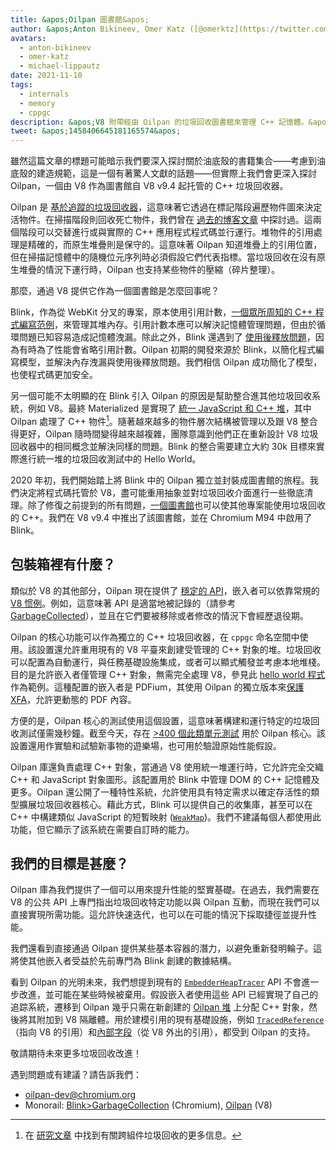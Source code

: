 ```yaml
---
title: &apos;Oilpan 圖書館&apos;
author: &apos;Anton Bikineev, Omer Katz ([@omerktz](https://twitter.com/omerktz)), 和 Michael Lippautz ([@mlippautz](https://twitter.com/mlippautz)), 高效能與有效的檔案搬運者&apos;
avatars:
  - anton-bikineev
  - omer-katz
  - michael-lippautz
date: 2021-11-10
tags:
  - internals
  - memory
  - cppgc
description: &apos;V8 附帶經由 Oilpan 的垃圾回收圖書館來管理 C++ 記憶體。&apos;
tweet: &apos;1458406645181165574&apos;
---
```


雖然這篇文章的標題可能暗示我們要深入探討關於油底殼的書籍集合——考慮到油底殼的建造規範，這是一個有著驚人文獻的話題——但實際上我們會更深入探討 Oilpan，一個由 V8 作為圖書館自 V8 v9.4 起托管的 C++ 垃圾回收器。

<!--truncate-->
Oilpan 是 [基於追蹤的垃圾回收器](https://en.wikipedia.org/wiki/Tracing_garbage_collection)，這意味著它透過在標記階段遍歷物件圖來決定活物件。在掃描階段則回收死亡物件，我們曾在 [過去的博客文章](https://v8.dev/blog/high-performance-cpp-gc) 中探討過。這兩個階段可以交替進行或與實際的 C++ 應用程式程式碼並行運行。堆物件的引用處理是精確的，而原生堆疊則是保守的。這意味著 Oilpan 知道堆疊上的引用位置，但在掃描記憶體中的隨機位元序列時必須假設它們代表指標。當垃圾回收在沒有原生堆疊的情況下運行時，Oilpan 也支持某些物件的壓縮（碎片整理）。

那麼，通過 V8 提供它作為一個圖書館是怎麼回事呢？

Blink，作為從 WebKit 分叉的專案，原本使用引用計數，[一個眾所周知的 C++ 程式編寫范例](https://en.cppreference.com/w/cpp/memory/shared_ptr)，來管理其堆內存。引用計數本應可以解決記憶體管理問題，但由於循環問題已知容易造成記憶體洩漏。除此之外，Blink 還遇到了 [使用後釋放問題](https://en.wikipedia.org/wiki/Dangling_pointer)，因為有時為了性能會省略引用計數。Oilpan 初期的開發來源於 Blink，以簡化程式編寫模型，並解決內存洩漏與使用後釋放問題。我們相信 Oilpan 成功簡化了模型，也使程式碼更加安全。

另一個可能不太明顯的在 Blink 引入 Oilpan 的原因是幫助整合進其他垃圾回收系統，例如 V8。最終 Materialized 是實現了 [統一 JavaScript 和 C++ 堆](https://v8.dev/blog/tracing-js-dom)，其中 Oilpan 處理了 C++ 物件[^1]。隨著越來越多的物件層次結構被管理以及跟 V8 整合得更好，Oilpan 隨時間變得越來越複雜，團隊意識到他們正在重新設計 V8 垃圾回收器中的相同概念並解決同樣的問題。Blink 的整合需要建立大約 30k 目標來實際進行統一堆的垃圾回收測試中的 Hello World。

2020 年初，我們開始踏上將 Blink 中的 Oilpan 獨立並封裝成圖書館的旅程。我們決定將程式碼托管於 V8，盡可能重用抽象並對垃圾回收介面進行一些徹底清理。除了修復之前提到的所有問題，[一個圖書館](https://docs.google.com/document/d/1ylZ25WF82emOwmi_Pg-uU6BI1A-mIbX_MG9V87OFRD8/)也可以使其他專案能使用垃圾回收的 C++。我們在 V8 v9.4 中推出了該圖書館，並在 Chromium M94 中啟用了 Blink。

## 包裝箱裡有什麼？

類似於 V8 的其他部分，Oilpan 現在提供了 [穩定的 API](https://chromium.googlesource.com/v8/v8.git/+/HEAD/include/cppgc/)，嵌入者可以依靠常規的 [V8 惯例](https://v8.dev/docs/api)。例如，這意味著 API 是適當地被記錄的（請參考 [GarbageCollected](https://chromium.googlesource.com/v8/v8.git/+/main/include/cppgc/garbage-collected.h#17)），並且在它們要被移除或者修改的情況下會經歷退役期。

Oilpan 的核心功能可以作為獨立的 C++ 垃圾回收器，在 `cppgc` 命名空間中使用。該設置還允許重用現有的 V8 平臺來創建受管理的 C++ 對象的堆。垃圾回收可以配置為自動運行，與任務基礎設施集成，或者可以顯式觸發並考慮本地堆棧。目的是允許嵌入者僅管理 C++ 對象，無需完全處理 V8，參見此 [hello world 程式](https://chromium.googlesource.com/v8/v8.git/+/main/samples/cppgc/hello-world.cc) 作為範例。這種配置的嵌入者是 PDFium，其使用 Oilpan 的獨立版本來[保護 XFA](https://groups.google.com/a/chromium.org/g/chromium-dev/c/RAqBXZWsADo/m/9NH0uGqCAAAJ?utm_medium=email&utm_source=footer)，允許更動態的 PDF 內容。

方便的是，Oilpan 核心的測試使用這個設置，這意味著構建和運行特定的垃圾回收測試僅需幾秒鐘。截至今天，存在 [>400 個此類單元測試](https://source.chromium.org/chromium/chromium/src/+/main:v8/test/unittests/heap/cppgc/) 用於 Oilpan 核心。該設置還用作實驗和試驗新事物的遊樂場，也可用於驗證原始性能假設。

Oilpan 庫還負責處理 C++ 對象，當通過 V8 使用統一堆運行時，它允許完全交織 C++ 和 JavaScript 對象圖形。該配置用於 Blink 中管理 DOM 的 C++ 記憶體及更多。Oilpan 還公開了一種特性系統，允許使用具有特定需求以確定存活性的類型擴展垃圾回收器核心。藉此方式，Blink 可以提供自己的收集庫，甚至可以在 C++ 中構建類似 JavaScript 的短暫映射 ([`WeakMap`](https://developer.mozilla.org/en-US/docs/Web/JavaScript/Reference/Global_Objects/WeakMap))。我們不建議每個人都使用此功能，但它顯示了該系統在需要自訂時的能力。

## 我們的目標是甚麼？

Oilpan 庫為我們提供了一個可以用來提升性能的堅實基礎。在過去，我們需要在 V8 的公共 API 上專門指出垃圾回收特定功能以與 Oilpan 互動，而現在我們可以直接實現所需功能。這允許快速迭代，也可以在可能的情況下採取捷徑並提升性能。

我們還看到直接通過 Oilpan 提供某些基本容器的潛力，以避免重新發明輪子。這將使其他嵌入者受益於先前專門為 Blink 創建的數據結構。

看到 Oilpan 的光明未來，我們想提到現有的 [`EmbedderHeapTracer`](https://source.chromium.org/chromium/chromium/src/+/main:v8/include/v8-embedder-heap.h;l=75) API 不會進一步改進，並可能在某些時候被棄用。假設嵌入者使用這些 API 已經實現了自己的追踪系統，遷移到 Oilpan 幾乎只需在新創建的 [Oilpan 堆](https://source.chromium.org/chromium/chromium/src/+/main:v8/include/v8-cppgc.h;l=91) 上分配 C++ 對象，然後將其附加到 V8 隔離體。用於建模引用的現有基礎設施，例如 [`TracedReference`](https://source.chromium.org/chromium/chromium/src/+/main:v8/include/v8-traced-handle.h;l=334)（指向 V8 的引用）和[內部字段](https://source.chromium.org/chromium/chromium/src/+/main:v8/include/v8-object.h;l=502)（從 V8 外出的引用），都受到 Oilpan 的支持。

敬請期待未來更多垃圾回收改進！

遇到問題或有建議？請告訴我們：

- [oilpan-dev@chromium.org](mailto:oilpan-dev@chromium.org)
- Monorail: [Blink>GarbageCollection](https://bugs.chromium.org/p/chromium/issues/entry?template=Defect+report+from+user&components=Blink%3EGarbageCollection) (Chromium), [Oilpan](https://bugs.chromium.org/p/v8/issues/entry?template=Defect+report+from+user&components=Oilpan) (V8)

[^1]: 在 [研究文章](https://research.google/pubs/pub48052/) 中找到有關跨組件垃圾回收的更多信息。
